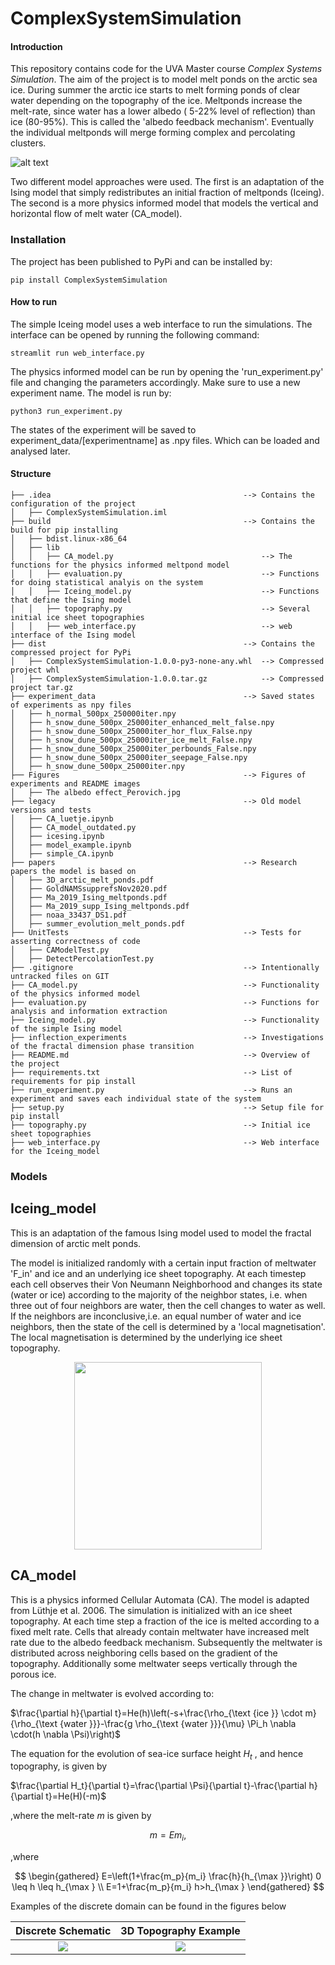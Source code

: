 # ComplexSystemSimulation

#### Introduction
This repository contains code for the UVA Master course *Complex Systems Simulation*. The aim of the project is to model melt ponds on the arctic sea ice. During summer the arctic ice starts to melt forming ponds of clear water depending on the topography of the ice. Meltponds increase the melt-rate, since water has a lower albedo ( 5-22% level of reflection) than ice (80-95%). This is called the 'albedo feedback mechanism'. Eventually the individual meltponds will merge forming complex and percolating clusters.

![alt text](https://github.com/PaulHosek/ComplexSystemSimulation/blob/main/Figures/The%20albedo%20effect_Perovich.jpg)

Two different model approaches were used. The first is an adaptation of the Ising model that simply redistributes an initial fraction of meltponds (Iceing). The second is a more physics informed model that models the vertical and horizontal flow of melt water (CA_model).

### Installation
The project has been published to PyPi and can be installed by:

`pip install ComplexSystemSimulation`

#### How to run

The simple Iceing model uses a web interface to run the simulations. The interface can be opened by running the following command:

`streamlit run web_interface.py`

The physics informed model can be run by opening the 'run_experiment.py' file and changing the parameters accordingly. Make sure to use a new experiment name. The model is run by:

`python3 run_experiment.py`

The states of the experiment will be saved to experiment_data/[experimentname] as .npy files. Which can be loaded and analysed later.


#### Structure

```
├── .idea                                           --> Contains the configuration of the project
│   ├── ComplexSystemSimulation.iml
├── build                                           --> Contains the build for pip installing
│   ├── bdist.linux-x86_64 
│   ├── lib
│   │   ├── CA_model.py                                 --> The functions for the physics informed meltpond model
│   │   ├── evaluation.py                               --> Functions for doing statistical analyis on the system
│   │   ├── Iceing_model.py                             --> Functions that define the Ising model
│   │   ├── topography.py                               --> Several initial ice sheet topographies
│   │   ├── web_interface.py                            --> web interface of the Ising model
├── dist                                            --> Contains the compressed project for PyPi
│   ├── ComplexSystemSimulation-1.0.0-py3-none-any.whl  --> Compressed project whl
│   ├── ComplexSystemSimulation-1.0.0.tar.gz            --> Compressed project tar.gz
├── experiment_data                                 --> Saved states of experiments as npy files
│   ├── h_normal_500px_250000iter.npy
│   ├── h_snow_dune_500px_25000iter_enhanced_melt_false.npy
│   ├── h_snow_dune_500px_25000iter_hor_flux_False.npy
│   ├── h_snow_dune_500px_25000iter_ice_melt_False.npy
│   ├── h_snow_dune_500px_25000iter_perbounds_False.npy
│   ├── h_snow_dune_500px_25000iter_seepage_False.npy
│   ├── h_snow_dune_500px_25000iter.npy
├── Figures                                         --> Figures of experiments and README images
│   ├── The albedo effect_Perovich.jpg
├── legacy                                          --> Old model versions and tests
│   ├── CA_luetje.ipynb     
│   ├── CA_model_outdated.py
│   ├── icesing.ipynb
│   ├── model_example.ipynb
│   ├── simple_CA.ipynb
├── papers                                          --> Research papers the model is based on
│   ├── 3D_arctic_melt_ponds.pdf
│   ├── GoldNAMSsupprefsNov2020.pdf
│   ├── Ma_2019_Ising_meltponds.pdf
│   ├── Ma_2019_supp_Ising_meltponds.pdf
│   ├── noaa_33437_DS1.pdf
│   ├── summer_evolution_melt_ponds.pdf
├── UnitTests                                       --> Tests for asserting correctness of code
│   ├── CAModelTest.py
│   ├── DetectPercolationTest.py
├── .gitignore                                      --> Intentionally untracked files on GIT
├── CA_model.py                                     --> Functionality of the physics informed model                                    
├── evaluation.py                                   --> Functions for analysis and information extraction
├── Iceing_model.py                                 --> Functionality of the simple Ising model
├── inflection_experiments                          --> Investigations of the fractal dimension phase transition
├── README.md                                       --> Overview of the project
├── requirements.txt                                --> List of requirements for pip install 
├── run_experiment.py                               --> Runs an experiment and saves each individual state of the system
├── setup.py                                        --> Setup file for pip install
├── topography.py                                   --> Initial ice sheet topographies
├── web_interface.py                                --> Web interface for the Iceing_model
```

### Models

## Iceing_model

This is an adaptation of the famous Ising model used to model the fractal dimension of arctic melt ponds.

The model is initialized randomly with a certain input fraction of meltwater 'F_in' and ice and an underlying ice sheet topography. At each timestep each cell observes their Von Neumann Neighborhood and changes its state (water or ice) according to the majority of the neighbor states, i.e. when three out of four neighbors are water, then the cell changes to water as well. If the neighbors are inconclusive,i.e. an equal number of water and ice neighbors, then the state of the cell is determined by a 'local magnetisation'. The local magnetisation is determined by the underlying ice sheet topography.

<p align="center">
<img src="https://github.com/PaulHosek/ComplexSystemSimulation/blob/main/Figures/Ising.jpeg"  width="300" height="300">
</p>



## CA_model

This is a physics informed Cellular Automata (CA). The model is adapted from Lüthje et al. 2006. The simulation is initialized with an ice sheet topography. At each time step a fraction of the ice is melted according to a fixed melt rate. Cells that already contain meltwater have increased melt rate due to the albedo feedback mechanism. Subsequently the meltwater is distributed across neighboring cells based on the gradient of the topography. Additionally some meltwater seeps vertically through the porous ice.

The change in meltwater is evolved according to:

$\frac{\partial h}{\partial t}=He(h)\left(-s+\frac{\rho_{\text {ice }} \cdot m}{\rho_{\text {water }}}-\frac{g \rho_{\text {water }}}{\mu} \Pi_h \nabla \cdot(h \nabla \Psi)\right)$

The equation for the evolution of sea-ice surface height $H_t$ , and hence topography, is given by

$\frac{\partial H_t}{\partial t}=\frac{\partial \Psi}{\partial t}-\frac{\partial h}{\partial t}=He(H)(-m)$

,where the melt-rate $m$ is given by 

$$
m=E m_i,
$$

,where

$$
\begin{gathered}
E=\left(1+\frac{m_p}{m_i} \frac{h}{h_{\max }}\right) 0 \leq h \leq h_{\max } \\
E=1+\frac{m_p}{m_i} h>h_{\max }
\end{gathered}
$$

Examples of the discrete domain can be found in the figures below


Discrete Schematic             |  3D Topography Example
:-------------------------:|:-------------------------:
![](https://github.com/PaulHosek/ComplexSystemSimulation/blob/main/Figures/3D_schematic.png)  |  ![](https://github.com/PaulHosek/ComplexSystemSimulation/blob/main/Figures/3D_topography.jpeg)

